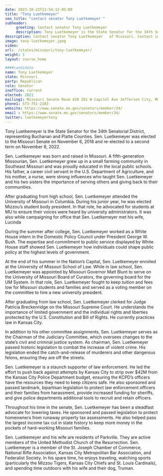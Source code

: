 ```yaml
---
date: 2023-10-22T11:54:12-05:00
title: "Tony Luetkemeyer"
seo_title: "contact senator Tony Luetkemeyer "
subheader:
     greeting: Contact senator Tony Luetkemeyer
     description: Tony Luetkemeyer is the State Senator for the 34th Senatorial District, representing Buchanan and Platte Counties. Sen. Luetkemeyer was elected to the Missouri Senate on November 6, 2018 and re-elected to a second term on November 8, 2022.
description: Contact senator Tony Luetkemeyer   of Missouri. Contact information for Tony Luetkemeyer includes email address, phone number, and mailing address.
image: tony-luetkemeyer.jpeg
video:
url:  /states/missouri/tony-luetkemeyer/
weight: 1
layout: course_home

####candidate
name: Tony Luetkemeyer
state: Missouri
party: Republican
role: Senator
inoffice: current
elected: 2021
mailing1: Missouri Senate Room 430 201 W Capitol Ave Jefferson City, MO 65101
phone1: 573-751-2183
website: https://www.senate.mo.gov/senators/member/34/
email : https://www.senate.mo.gov/senators/member/34/
twitter: luetkemeyertony
---
```


Tony Luetkemeyer is the State Senator for the 34th Senatorial District, representing Buchanan and Platte Counties. Sen. Luetkemeyer was elected to the Missouri Senate on November 6, 2018 and re-elected to a second term on November 8, 2022.

Sen. Luetkemeyer was born and raised in Missouri. A fifth-generation Missourian, Sen. Luetkemeyer grew up in a small farming community in Southeast Missouri and was proudly educated in the local public schools. His father, a career civil servant in the U.S. Department of Agriculture, and his mother, a nurse, were strong influences who taught Sen. Luetkemeyer and his two sisters the importance of serving others and giving back to their communities.

After graduating from high school, Sen. Luetkemeyer attended the University of Missouri in Columbia. During his junior year, he was elected Mizzou’s student body president. In that role, he advocated for students at MU to ensure their voices were heard by university administrators. It was also while campaigning for office that Sen. Luetkemeyer met his wife, Lucinda

During the summer after college, Sen. Luetkemeyer worked as a White House intern in the Domestic Policy Council under President George W. Bush. The expertise and commitment to public service displayed by White House staff showed Sen. Luetkemeyer how individuals could shape public policy at the highest levels of government.

At the end of his summer in the Nation’s Capital, Sen. Luetkemeyer enrolled at the University of Missouri School of Law. While in law school, Sen. Luetkemeyer was appointed by Missouri Governor Matt Blunt to serve on the University of Missouri Board of Curators, the governing board for the UM System. In that role, Sen. Luetkemeyer fought to keep tuition and fees low for Missouri students and families and served as a voting member on the committee to hire a new university president.

After graduating from law school, Sen. Luetkemeyer clerked for Judge Patricia Breckenridge on the Missouri Supreme Court. He understands the importance of limited government and the individual rights and liberties protected by the U.S. Constitution and Bill of Rights. He currently practices law in Kansas City.

In addition to his other committee assignments, Sen. Luetkemeyer serves as the Chairman of the Judiciary Committee, which oversees changes to the state’s civil and criminal justice system. As chairman, Sen. Luetkemeyer passed historic legislation to combat the increase of violent crime. His legislation ended the catch-and-release of murderers and other dangerous felons, ensuring they are off the streets.

Sen. Luetkemeyer is a staunch supporter of law enforcement. He led the effort to push back against attempts by Kansas City to strip over $42M from the Kansas City Police Department budget, ensuring the KCPD’s officers have the resources they need to keep citizens safe. He also sponsored and passed landmark, bipartisan legislation to protect law enforcement officers and their families from harassment, provide increased funding for sheriffs, and give police departments additional tools to recruit and retain officers.

Throughout his time in the senate, Sen. Luetkemeyer has been a steadfast advocate for lowering taxes. He sponsored and passed legislation to protect homeowners from runaway property tax assessments.  He also helped pass the largest income tax cut in state history to keep more money in the pockets of hard-working Missouri families.

Sen. Luetkemeyer and his wife are residents of Parkville. They are active members of the United Methodist Church of the Resurrection. Sen. Luetkemeyer is a member of the St. Joseph Chamber of Commerce, National Rifle Association, Kansas City Metropolitan Bar Association, and Federalist Society. In his spare time, he enjoys traveling, watching sports (particularly the Mizzou Tigers, Kansas City Chiefs and St. Louis Cardinals), and spending time outdoors with his wife and their dog, Truman.

